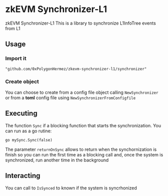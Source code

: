 # zkEVM Synchronizer-L1
zkEVM Synchronizer-L1
This is a library to synchronize L1InfoTree events from L1

## Usage

### Import it
```
"github.com/0xPolygonHermez/zkevm-synchronizer-l1/synchronizer"
```
### Create object
You can choose to create from a config file object calling `NewSynchronizer` or from a **toml** config file using `NewSynchronizerFromConfigfile`


## Executing
The function `Sync` if a blocking function that starts the synchronization. You can run as a go rutine:
```
go mySync.Sync(false)
```
The parameter `returnOnSync` allows to return when the synchornization is finish so you can run the first time as a blocking call and, once the system is synchronized, run another time in the background


## Interacting
You can call to `IsSynced` to known if the system is syncrhonized

